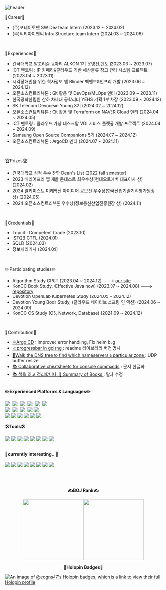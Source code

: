 ![header](https://capsule-render.vercel.app/api?type=waving&color=auto&height=200&section=header&text=KangManJoo's%20Space😸&fontSize=50)

<!--<h1 align="center"> Here is <p color:'red'>KangManJoo's github😺</h1>-->
💼Career💼
* (주)포테이토넷 SW Dev team Intern (2023.12 ~ 2024.02)
* (주)씨티아이앤씨 Infra Structure team Intern (2024.03 ~ 2024.06)

<br>

🏃Experiences🏃 
* 건국대학교 알고리즘 동아리 ALKON 1기 운영진,멘토 (2023.03 ~ 2023.07)
* ICT 멘토링 : IP 카메라&클라우드 기반 해상물류 창고 관리 시스템 프로젝트 (2023.04 ~ 2023.11)
* 시각장애인을 위한 학사정보 앱 Blinder 백엔드&인프라 개발 (2023.06 ~ 2024.12)
* 오픈소스컨트리뷰톤 : Git 활용 및 DevOps/MLOps 멘티 (2023.09 ~ 2023.11)
* 한국공학한림원 산하 차세대 공학리더 YEHS 기획 1부 차장 (2023.09 ~ 2024.12)
* SK Telecom Devocean Young 3기 (2024.02 ~ 2024.12)
* 오픈소스컨트리뷰톤 : Git 활용 및 Terraform on NAVER Cloud 멘티 (2024.04 ~ 2024.05)
* ICT 멘토링 : 클라우드 가상 데스크탑 VDI 서비스 플랫폼 개발 프로젝트 (2024.04 ~ 2024.09)
* Samsung Open Source Companions 5기 (2024.07 ~ 2024.12)
* 오픈소스컨트리뷰톤 : ArgoCD 멘티 (2024.07 ~ 2024.11)

<br>

🏆Prizes🏆
* 건국대학교 성적 우수 장학 Dean's List (2022 fall semester)
* 2023 배리어프리 앱 개발 콘테스트 최우수상(현대오토에버 대표이사 상) (2024.02)
* 2024 알키미스트 미래혁신 아이디어 공모전 우수상(한국산업기술기획평가원장 상) (2024.05)
* 2024 오픈소스컨트리뷰톤 우수상(정보통신산업진흥원장 상) (2024.11)

<br>

🪪Credentials🪪
* Topcit : Competent Grade (2023.10)
* ISTQB CTFL (2024.01)
* SQLD (2024.03)
* 정보처리기사 (2024.09)

<br>

✏️Participating studies✏️
* Algorithm Study GPGT (2023.04 ~ 2024.12) ---> [our site](https://randps.kr/home)
* KonCC Book Study, (Effective Java now) (2023.07 ~ 2024.08) ---> [repository](https://github.com/KonCC)
* Devotion OpenLab Kubernetes Study (2024.05 ~ 2024.12)
* Devotion Young Book Study, (클라우드 네이티브 스프링 인 액션) (2024.06 ~ 2024.09)
* KonCC CS Study (OS, Network, Database) (2024.09 ~ 2024.12)

<br>

🤝Contribution🤝
* <a href="https://github.com/argoproj/argo-cd">♾️Argo CD</a> : Improved error handling, Fix helm bug
 * <a href="https://github.com/schollz/progressbar">
   📈progressbar in golang </a> : readme 라이브러리 버전 명시
* <a href="https://github.com/DNSSpy/zone-nameservers"> 🛜Walk the DNS tree to find which nameservers a particular zone </a> : UDP buffer resize 
* <a href="https://github.com/tldr-pages/tldr">📚 Collaborative cheatsheets for console commands</a> : 문서 한글화
* <a href="https://github.com/saseungmin/reading_books_record_repository">📚 책을 읽고 정리합니다. 📖 Summary of Books </a> : 탈자 수정

<br>

<div align="left">
<b>✏️Experienced Platforms & Languages✏️</b> <br><br>
  <img src="https://img.shields.io/badge/Python-3766AB?style=flat&logo=Python&logoColor=white"/></a>&nbsp 
  <img src="https://img.shields.io/badge/Java-007396?style=flat&logo=Java&logoColor=white"/></a>&nbsp 
  <img src="https://img.shields.io/badge/C++-00599C?style=flat&logo=C%2B%2B&logoColor=white"/></a>&nbsp 
  <img src="https://img.shields.io/badge/kotlin-7F52FF?style=flat&logo=kotlin&logoColor=white"/></a>&nbsp 
  <img src="https://img.shields.io/badge/Javascript-ffb13b?style=flat&logo=javascript&logoColor=white"/></a>&nbsp 
  <img src="https://img.shields.io/badge/Go-00ADD8?style=flat&logo=Go&logoColor=white"/></a>&nbsp 
    <br>
<!--     Framework and others -->
  <img src="https://img.shields.io/badge/Node.js-339933?style=flat&logo=Node.js&logoColor=white"/></a>&nbsp 
  <img src="https://img.shields.io/badge/react-61DAFB?style=flat&logo=react&logoColor=white"/></a>&nbsp
  <img src="https://img.shields.io/badge/Flask-000000?style=flat&logo=flask&logoColor=white"/></a>&nbsp
  <img src="https://img.shields.io/badge/Spring%20Boot-6DB33F?style=flat&logo=SpringBoot&logoColor=white"/>
  <img src="https://img.shields.io/badge/nginx-009639?style=flat&logo=nginx&logoColor=white">
  </br>
<!--   DB -->
  <img src="https://img.shields.io/badge/AWS%20EC2-FF9900?style=flat&logo=amazonaws&logoColor=white"/>
  <img src="https://img.shields.io/badge/AWS%20S3-569A31?style=flat&logo=amazons3&logoColor=white">
  <img src="https://img.shields.io/badge/MySql-4479A1?style=flat&logo=mysql&logoColor=white">
  <img src="https://img.shields.io/badge/firebase-FFCA28?style=flat&logo=firebase&logoColor=white">
  <img src="https://img.shields.io/badge/mongoDB-47A248?style=flat&logo=MongoDB&logoColor=white">
  <img src="https://img.shields.io/badge/PostgreSQL-4169E1?style=flat&logo=PostgreSQL&logoColor=white">
</p>

<b>🛠️Tools🛠️</b> <br><br>
  <img src="https://img.shields.io/badge/VSCODE-007ACC?style=flat&logo=visualstudiocode&logoColor=white"/>
  <img src="https://img.shields.io/badge/Intellij%20idea-000000?style=flat&logo=intellij%20idea&logoColor=white"/>
  <img src="https://img.shields.io/badge/GitHub-181717?style=flat&logo=GitHub&logoColor=white"/>
  <img src="https://img.shields.io/badge/GitLab-FC6D26?style=flat&logo=GitLab&logoColor=white"/>
  <img src="https://img.shields.io/badge/Notion-000000?style=flat&logo=notion&logoColor=white"/>
  <img src="https://img.shields.io/badge/Slack-4A154B?style=flat&logo=slack&logoColor=white"/>
  <img src="https://img.shields.io/badge/Jira-0052CC?style=flat&logo=jira&logoColor=white"/>
  <img src="https://img.shields.io/badge/Figma-F24E1E?style=flat&logo=figma&logoColor=white"/>
</br>
</br>

<b>🌱currently interesting...🌱</b><br><br>
    <img src="https://img.shields.io/badge/Spring-6DB33F?style=flat&logo=Spring&logoColor=white"/>
    <img src="https://img.shields.io/badge/Spring%20Boot-6DB33F?style=flat&logo=SpringBoot&logoColor=white"/>
    <img src="https://img.shields.io/badge/Docker-2496ED?style=flat&logo=docker&logoColor=white"/>
    <img src="https://img.shields.io/badge/jenkins-D24939?style=flat&logo=jenkins&logoColor=white"/>
    <img src="https://img.shields.io/badge/kubernetes-326CE5?style=flat&logo=kubernetes&logoColor=white"/>
      <img src="https://img.shields.io/badge/Go-00ADD8?style=flat&logo=Go&logoColor=white"/></a>
      <img src="https://img.shields.io/badge/Elasticsearch-005571?style=flat&logo=elasticsearch&logoColor=white"/></a>
      <img src="https://img.shields.io/badge/terraform-844FBA?style=flat&logo=terraform&logoColor=white"/></a>
      
      
  </br>
  </br>
  
<!--
<b>🪪Experiences🪪</b>

|Organization|department|Position|Date|
|:----:|:----:|:----:|:----:|
|Konkuk Univ.|Computer Science|Bachelor|2019.03 ~ |
|Konkuk Univ.|알고리즘 동아리 ALKON 1기|Mentor|2023.03 ~ 2023.07|
|과학기술정보통신부|ICT 멘토링 : IP 카메라&클라우드 기반 해상물류 창고 관리 시스템|Mentee|2023.04 ~ 2023.11|
|Blinder|Dev team|Back-end Dev|2023.06 ~ |
|OSSCA|Git 활용 및 DevOps/MLOps|Mentee|2023.09 ~ 2023.11|
|(주)우아한형제들|우테코6th Precourse|Back-end|2023.09 ~ 2023.11|
|YEHS.Naek|Planning Department 1|Associate Director|2023.12 ~ |
|(주)포테이토넷|SW Dev team|SW developer|2023.12 ~ 2024.02|
|(주)SK Telecom|Devocean Young|3rd Member|2024.02 ~ |
|(주)씨티아이앤씨|Infrastructure team|Internship|2024.03 ~ 2024.06|
|OSSCA|Git 활용 및 Terraform on NAVER Cloud|Mentee|2024.04 ~ 2024.06|
|과학기술정보통신부|ICT 멘토링 : 클라우드 가상 데스크탑 VDI 서비스 플랫폼 구축|Mentee|2024.04 ~ 2024.11|


<b>🏆Prizes🏆</b>
|Contest|Grade|Organization|Position|Date|
|:----:|:----:|:----:|:----:|:----:|
|Dean's List|성적 우수 장학|Konkuk Univ.|Bachelor|2022-2|
|2023 배리어프리 앱 개발 콘테스트|최우수상(현대오토에버 대표이사 상)|현대오토에버|Back-end Dev|2024.02|
|알키미스트 미래혁신 아이디어 공모전|우수상(한국산업기술기획평가원장 상)|산업통상자원부|Participant|2024.05|

</br>

<b>🪪Credentials🪪</b>
|Certificate|Grade|Organization|Acquisition Date|
|:----:|:----:|:----:|:----:|
|SQLD|-|한국데이터산업진흥원|2024.03|
|ISTQB|CTFL|ISTQB|2024.01|
|Topcit|Competent|정보통신기획평가원|2023.10|

</br>





</br>



<b>📜Tech Blog📜</b></p>
  <p align="center">
  <a href="[https://github.com/eogns47?tab=repositories](https://kangmanjoo.tistory.com/)"><img src="https://img.shields.io/badge/만쥬의%20개발일기-000000?style=flat&logo=tistory&logoColor=white"/>  </a>&nbsp
  </p>

  
</br>
 -->

<!--
<b>🤝Contribution🤝</b></p>
  <p align="center">
 <a href="https://github.com/schollz/progressbar">
   📈progressbar in golang</a>&nbsp</br>
    <a href="https://github.com/DNSSpy/zone-nameservers">
🛜Walk the DNS tree to find which nameservers a particular zone  </a>&nbsp</br>
    <a href="https://github.com/tldr-pages/tldr">📚 Collaborative cheatsheets for console commands</a>&nbsp</br>
    <a href="https://github.com/EbookFoundation/free-programming-books">📚 Freely available programming books</a>&nbsp</br>
    <a href="https://github.com/saseungmin/reading_books_record_repository">📚 책을 읽고 정리합니다. 📖 Summary of Books </a>&nbsp</br>
 </p>
 </br>

-->
 
<p align="center"> <b>✍️BOJ Rank✍️</b></p>
<div class="container" align=center style="display:flex; justify-content:center;">
  <a href="https://solved.ac/profile/eogns47"><img height=195 src="http://mazassumnida.wtf/api/v2/generate_badge?boj=eogns47"></a>
<a href="https://solved.ac/profile/eogns47"><img height=195 src="http://mazandi.herokuapp.com/api?handle=eogns47&theme=cold"/></a>
  <br>
  <br>
<!--  <img src="https://user-images.githubusercontent.com/102205852/203924721-961537bb-8314-44af-b30d-3627c879c683.gif")/> -->
   </div>
   <p align="center">

</div>

<p align="center"> <b>🥳Holopin Badges🥳</b></p>
  
[![An image of @eogns47's Holopin badges, which is a link to view their full Holopin profile](https://holopin.me/eogns47)](https://holopin.io/@eogns47)

